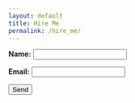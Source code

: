 ```yaml
---
layout: default
title: Hire Me
permalink: /hire_me/
---
```


<div class='container-fluid'>
  <div class='col-md-6 col-offset-md-3'>
    <form action="https://formspree.io/me@cameronstanley.com"
          method="POST">
      <p>
        <strong>Name:</strong> <input type="text" name="name">
      </p>
      <p>
        <strong>Email:</strong> <input type="email" name="_replyto">
      </p>
        <input type="submit" value="Send">
    </form>
  </div>
</div>
